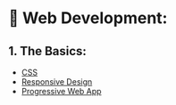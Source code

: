# :closed_book: Web Development:

## 1. The Basics:
- [CSS](https://web.dev/learn/css/)
- [Responsive Design](https://web.dev/learn/design/)
- [Progressive Web App](https://web.dev/learn/pwa/)